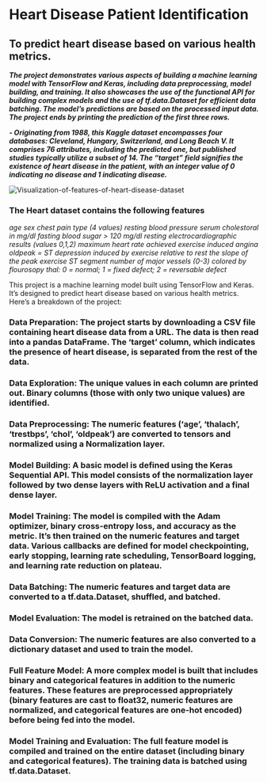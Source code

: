 # Heart Disease Patient Identification
 ## To predict heart disease based on various health metrics.
 ***The project demonstrates various aspects of building a machine learning model with TensorFlow and Keras, including data preprocessing, model building, and training. It also showcases the use of the functional API for building complex models and the use of tf.data.Dataset for efficient data batching. The model’s predictions are based on the processed input data. The project ends by printing the prediction of the first three rows.***

 ***- Originating from 1988, this Kaggle dataset encompasses four databases: Cleveland, Hungary, Switzerland, and Long Beach V. It comprises 76 attributes, including the predicted one, but published studies typically utilize a subset of 14. The “target” field signifies the existence of heart disease in the patient, with an integer value of 0 indicating no disease and 1 indicating disease.***

 ![Visualization-of-features-of-heart-disease-dataset](https://github.com/rbhardwaj2186/Heart-Disease-Patient-Identification/assets/143745073/a891d6d5-3fe1-4027-be22-a3a60e8cf48f)

 

 ### The Heart dataset contains the following features
 *age*
*sex*
*chest pain type (4 values)*
*resting blood pressure*
*serum cholestoral in mg/dl*
*fasting blood sugar > 120 mg/dl*
*resting electrocardiographic results (values 0,1,2)*
*maximum heart rate achieved*
*exercise induced angina*
*oldpeak = ST depression induced by exercise relative to rest*
*the slope of the peak exercise ST segment*
*number of major vessels (0-3) colored by flourosopy*
*thal: 0 = normal; 1 = fixed defect; 2 = reversable defect*

This project is a machine learning model built using TensorFlow and Keras. It’s designed to predict heart disease based on various health metrics. Here’s a breakdown of the project:

### Data Preparation: The project starts by downloading a CSV file containing heart disease data from a URL. The data is then read into a pandas DataFrame. The ‘target’ column, which indicates the presence of heart disease, is separated from the rest of the data.

### Data Exploration: The unique values in each column are printed out. Binary columns (those with only two unique values) are identified.

### Data Preprocessing: The numeric features (‘age’, ‘thalach’, ‘trestbps’, ‘chol’, ‘oldpeak’) are converted to tensors and normalized using a Normalization layer.

### Model Building: A basic model is defined using the Keras Sequential API. This model consists of the normalization layer followed by two dense layers with ReLU activation and a final dense layer.

### Model Training: The model is compiled with the Adam optimizer, binary cross-entropy loss, and accuracy as the metric. It’s then trained on the numeric features and target data. Various callbacks are defined for model checkpointing, early stopping, learning rate scheduling, TensorBoard logging, and learning rate reduction on plateau.

### Data Batching: The numeric features and target data are converted to a tf.data.Dataset, shuffled, and batched.

### Model Evaluation: The model is retrained on the batched data.

### Data Conversion: The numeric features are also converted to a dictionary dataset and used to train the model.

### Full Feature Model: A more complex model is built that includes binary and categorical features in addition to the numeric features. These features are preprocessed appropriately (binary features are cast to float32, numeric features are normalized, and categorical features are one-hot encoded) before being fed into the model.

### Model Training and Evaluation: The full feature model is compiled and trained on the entire dataset (including binary and categorical features). The training data is batched using tf.data.Dataset.
